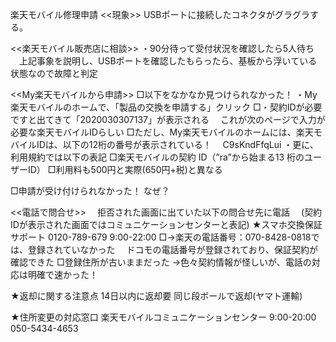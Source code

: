 楽天モバイル修理申請
<<現象>>
USBポートに接続したコネクタがグラグラする。

<<楽天モバイル販売店に相談>>
・90分待って受付状況を確認したら5人待ち
　上記事象を説明し、USBポートを確認したもらったら、基板から浮いている状態なので故障と判定

<<My楽天モバイルから申請>>
□以下をなかなか見つけられなかった！
・My楽天モバイルのホームで、「製品の交換を申請する」クリック
□・契約IDが必要ですと出てきて「2020030307137」が表示される
　これが次のページで入力が必要な楽天モバイルIDらしい
□ただし、My楽天モバイルのホームには、楽天モバイルIDは、以下の12桁の番号が表示されている！
　C9sKndFfqLui
・更に、利用規約では以下の表記
□楽天モバイルの契約 ID（”ra”から始まる13 桁のユーザーID）
□利用料も500円と実際(650円+税)と異なる

□申請が受け付けられなかった！
なぜ？

<<電話で問合せ>>
　拒否された画面に出ていた以下の問合せ先に電話
　(契約IDが表示された画面ではコミュニケーションセンターと表記)
★スマホ交換保証サポート 0120-789-679
9:00-22:00
□→楽天の電話番号：070-8428-0818では、登録されていなかった
　ドコモの電話番号が登録されており、保証契約が確認できた
□登録住所が古いままだった
→色々契約情報が怪しいが、電話の対応は明確で速かった！


★返却に関する注意点
14日以内に返却要
同じ段ボールで返却(ヤマト運輸)

★住所変更の対応窓口
楽天モバイルコミュニケーションセンター
9:00-20:00
050-5434-4653

